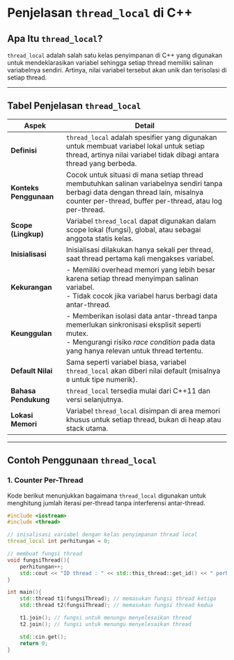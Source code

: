 # Penjelasan `thread_local` di C++

## Apa Itu `thread_local`?
`thread_local` adalah salah satu kelas penyimpanan di C++ yang digunakan untuk mendeklarasikan variabel sehingga setiap thread memiliki salinan variabelnya sendiri. Artinya, nilai variabel tersebut akan unik dan terisolasi di setiap thread.

---

## Tabel Penjelasan `thread_local`

| **Aspek**                | **Detail**                                                                                                                                                                                                                     |
|--------------------------|-------------------------------------------------------------------------------------------------------------------------------------------------------------------------------------------------------------------------------|
| **Definisi**             | `thread_local` adalah spesifier yang digunakan untuk membuat variabel lokal untuk setiap thread, artinya nilai variabel tidak dibagi antara thread yang berbeda.                                                             |
| **Konteks Penggunaan**   | Cocok untuk situasi di mana setiap thread membutuhkan salinan variabelnya sendiri tanpa berbagi data dengan thread lain, misalnya counter per-thread, buffer per-thread, atau log per-thread.                                  |
| **Scope (Lingkup)**      | Variabel `thread_local` dapat digunakan dalam scope lokal (fungsi), global, atau sebagai anggota statis kelas.                                                                                                               |
| **Inisialisasi**         | Inisialisasi dilakukan hanya sekali per thread, saat thread pertama kali mengakses variabel.                                                                                                                                |
| **Kekurangan**           | - Memiliki overhead memori yang lebih besar karena setiap thread menyimpan salinan variabel. <br> - Tidak cocok jika variabel harus berbagi data antar-thread.                                                              |
| **Keunggulan**           | - Memberikan isolasi data antar-thread tanpa memerlukan sinkronisasi eksplisit seperti mutex. <br> - Mengurangi risiko *race condition* pada data yang hanya relevan untuk thread tertentu.                                 |
| **Default Nilai**        | Sama seperti variabel biasa, variabel `thread_local` akan diberi nilai default (misalnya `0` untuk tipe numerik).                                                                                                            |
| **Bahasa Pendukung**     | `thread_local` tersedia mulai dari C++11 dan versi selanjutnya.                                                                                                                                                              |
| **Lokasi Memori**        | Variabel `thread_local` disimpan di area memori khusus untuk setiap thread, bukan di heap atau stack utama.                                                                                                                  |

---

## Contoh Penggunaan `thread_local`

### **1. Counter Per-Thread**
Kode berikut menunjukkan bagaimana `thread_local` digunakan untuk menghitung jumlah iterasi per-thread tanpa interferensi antar-thread.

```cpp
#include <iostream>
#include <thread>

// inisalisasi variabel dengan kelas penyimpanan thread local
thread_local int perhitungan = 0;

// membuat fungsi thread
void fungsiThread(){
    perhitungan++;
    std::cout << "ID thread : " << std::this_thread::get_id() << " perhitungan : " << perhitungan << std::endl; // mengambil id thread
}

int main(){
    std::thread t1(fungsiThread); // memasukan fungsi thread ketiga
    std::thread t2(fungsiThread); // memasukan fungsi thread kedua

    t1.join(); // fungsi untuk menungu menyelesaikan thread
    t2.join(); // fungsi untuk menungu menyelesaikan thread

    std::cin.get();
    return 0;
}
```